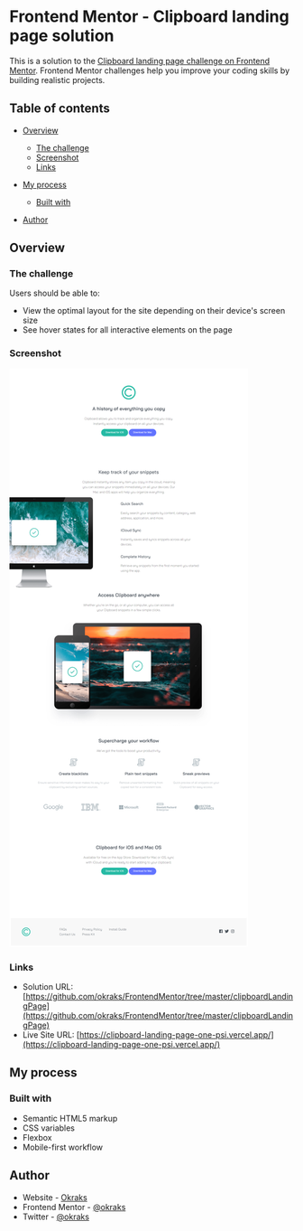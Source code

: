 # Frontend Mentor - Clipboard landing page solution

This is a solution to the [Clipboard landing page challenge on Frontend Mentor](https://www.frontendmentor.io/challenges/clipboard-landing-page-5cc9bccd6c4c91111378ecb9). Frontend Mentor challenges help you improve your coding skills by building realistic projects.

## Table of contents

- [Overview](#overview)
  - [The challenge](#the-challenge)
  - [Screenshot](#screenshot)
  - [Links](#links)
- [My process](#my-process)

  - [Built with](#built-with)

- [Author](#author)

## Overview

### The challenge

Users should be able to:

- View the optimal layout for the site depending on their device's screen size
- See hover states for all interactive elements on the page

### Screenshot

![](./screenshot.png)

### Links

- Solution URL: [https://github.com/okraks/FrontendMentor/tree/master/clipboardLandingPage](https://github.com/okraks/FrontendMentor/tree/master/clipboardLandingPage)
- Live Site URL: [https://clipboard-landing-page-one-psi.vercel.app/](https://clipboard-landing-page-one-psi.vercel.app/)

## My process

### Built with

- Semantic HTML5 markup
- CSS variables
- Flexbox
- Mobile-first workflow

## Author

- Website - [Okraks](https://www.linktr.ee/okraks)
- Frontend Mentor - [@okraks](https://www.frontendmentor.io/profile/okraks)
- Twitter - [@okraks](https://www.twitter.com/okraks)

